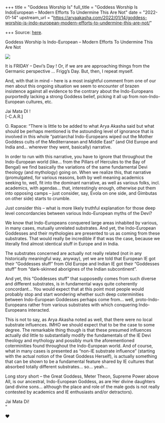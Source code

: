 +++
title = "Goddess Worship Is"
full_title = "Goddess Worship Is IndoEuropean – Modern Efforts To Undermine This Are Not"
date = "2022-01-14"
upstream_url = "https://aryaakasha.com/2022/01/14/goddess-worship-is-indo-european-modern-efforts-to-undermine-this-are-not/"

+++
Source: [here](https://aryaakasha.com/2022/01/14/goddess-worship-is-indo-european-modern-efforts-to-undermine-this-are-not/).

Goddess Worship Is Indo-European – Modern Efforts To Undermine This Are Not

![](https://aryaakasha.files.wordpress.com/2022/01/soumyadipta-roy-soumyadipta-roy-maa-durga-ver-2-crop.jpg?w=1024)

It is FRIDAY – Devi’s Day ! Or, if we are are approaching things from
the Germanic perspective … Frigg’s Day. But, then, I repeat myself.

And, with that in mind – here is a most insightful comment from one of
our men about this ongoing situation we seem to encounter of brazen
insistence against all evidence to the contrary about the Indo-Europeans
purportedly lacking a strong Goddess belief, picking it all up from
non-Indo-European cultures, etc.

Jai Mata DI !  
\[-C.A.R.\]

O. Rapace: “There is little to be added to what Arya Akasha said but
what should be perhaps mentioned is the astounding level of ignorance
that is involved in this whole “patriarchal Indo-Europeans wiped out the
Mother Goddess cults of the Mediterranean and Middle East” (and Old
Europe and India and… wherever they went, basically) narrative.

In order to run with this narrative, you have to ignore that throughout
the Indo-European world (like… from the Pillars of Hercules to the Bay
of Bengal) we find basically the variations of the same fundamental Devi
theology (and mythology) going on. When we realize this, that narrative
(promulgated, for various reasons, both by well meaning academics
seeking to, well, fit into the dominant narrative, as well as various
folks, incl. academics, with agendas… that, interestingly enough,
otherwise put them into opposing camps – just consider, say, Evola on
one side, and Gimbutas on other side) starts to crumble.

Just consider this – what is more likely truthful explanation for those
deep level concordancies between various Indo-European myths of the
Devi?

We know that Indo-Europeans conquered large areas inhabited by various,
in many cases, mutually unrelated substrates. And yet, the Indo-European
Goddesses and their mythologies are presented to us as coming from these
substrates. That would really be incredible if that was the case,
because we literally find almost identical stuff in Europe and in India.

The substrates concerned are actually not really related (not in any
historically meaningful way, anyway), yet we are told that European IE
got their “Goddesses stuff” from Old Europe and Indian IE got their
“Goddesses stuff” from “dark-skinned aborigines of the Indian
subcontinent”.

And yet, this “Goddesses stuff” that supposedly comes from such diverse
and different substrates, is in fundamental ways quite coherently
concordant… You would expect that at this point most people would
probably stop and start wondering whether such deep coterminities
between Indo-European Goddesses perhaps come from… well,
proto-Indo-Europeans rather from various substrates with which
conquering Indo-Europeans interacted.

This is not to say, as Arya Akasha noted as well, that there were no
local substrate influences. IMHO we should expect that to be the case to
some degree. The remarkable thing though is that these presumed
influences actually did little to substantially modify the fundamentals
of the IE Devi theology and mythology and possibly murk the
aforementioned coterminities found throughout the Indo-European world.
And of course, what in many cases is presented as “non-IE substrate
influence” (starting with the actual notion of the Great Goddess
Herself), is actually something that can be shown to be a fundamental
feature shared by IE cultures that absorbed totally different
substrates… so… yeah…

Long story short – the Great Goddess, Meter Theon, Supreme Power above
All, is our ancestral, Indo-European Goddess, as are Her divine
daughters (and divine sons… although the place and role of the male gods
is not really contested by academics and IE enthusiasts and/or
detractors).

Jai Mata Di!  
“

❤
